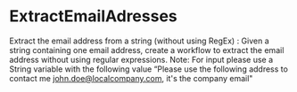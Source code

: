 # ExtractEmailAdresses
Extract the email address from a string (without using RegEx) :   Given a string containing one email address, create a workflow to extract the email address without using regular expressions.  Note: For input please use a String variable with the following value “Please use the following address to contact me john.doe@localcompany.com, it's the company email"
